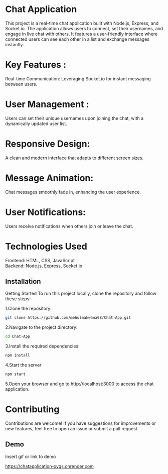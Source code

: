 
# Chat Application

This project is a real-time chat application built with Node.js, Express, and Socket.io. The application allows users to connect, set their usernames, and engage in live chat with others. It features a user-friendly interface where connected users can see each other in a list and exchange messages instantly.

# Key Features :
Real-time Communication: Leveraging Socket.io for instant messaging between users.

# User Management :
 Users can set their unique usernames upon joining the chat, with a dynamically updated user list.

# Responsive Design:
 A clean and modern interface that adapts to different screen sizes.
# Message Animation:
 Chat messages smoothly fade in, enhancing the user experience.
# User Notifications:
 Users receive notifications when others join or leave the chat.

# Technologies Used

Frontend: HTML, CSS, JavaScript   
Backend: Node.js, Express, Socket.io


## Installation
Getting Started
To run this project locally, clone the repository and follow these steps:

1.Clone the repository:

```bash
git clone https://github.com/mehulmakwana08/Chat-App.git
```

2.Navigate to the project directory:
```bash
cd Chat-App
```
3.Install the required dependencies:
```bash
npm install
```
4.Start the server
```bash
npm start
```
5.Open your browser and go to http://localhost:3000 to access the chat application.

# Contributing
Contributions are welcome! If you have suggestions for improvements or new features, feel free to open an issue or submit a pull request.
## Demo

Insert gif or link to demo

https://chatapplication-xygs.onrender.com
